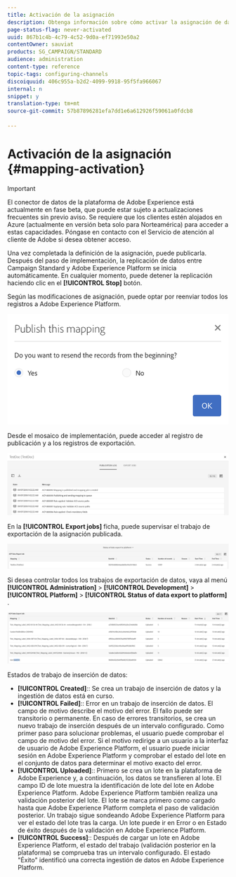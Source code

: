 ```yaml
---
title: Activación de la asignación
description: Obtenga información sobre cómo activar la asignación de datos
page-status-flag: never-activated
uuid: 867b1c4b-4c79-4c52-9d0a-ef71993e50a2
contentOwner: sauviat
products: SG_CAMPAIGN/STANDARD
audience: administration
content-type: reference
topic-tags: configuring-channels
discoiquuid: 406c955a-b2d2-4099-9918-95f5fa966067
internal: n
snippet: y
translation-type: tm+mt
source-git-commit: 57b87896281efa7dd1e6a612926f59061a0fdcb8

---
```



# Activación de la asignación {#mapping-activation}

>[!IMPORTANT]
>
>El conector de datos de la plataforma de Adobe Experience está actualmente en fase beta, que puede estar sujeto a actualizaciones frecuentes sin previo aviso. Se requiere que los clientes estén alojados en Azure (actualmente en versión beta solo para Norteamérica) para acceder a estas capacidades. Póngase en contacto con el Servicio de atención al cliente de Adobe si desea obtener acceso.

Una vez completada la definición de la asignación, puede publicarla. Después del paso de implementación, la replicación de datos entre Campaign Standard y Adobe Experience Platform se inicia automáticamente. En cualquier momento, puede detener la replicación haciendo clic en el **[!UICONTROL Stop]** botón.

Según las modificaciones de asignación, puede optar por reenviar todos los registros a Adobe Experience Platform.

![](assets/aep_publishmapping.png)

Desde el mosaico de implementación, puede acceder al registro de publicación y a los registros de exportación.

![](assets/aep_publog.png)

En la **[!UICONTROL Export jobs]** ficha, puede supervisar el trabajo de exportación de la asignación publicada.

![](assets/aep_jobstatus.png)

Si desea controlar todos los trabajos de exportación de datos, vaya al menú **[!UICONTROL Administration]** > **[!UICONTROL Development]** > **[!UICONTROL Platform]** > **[!UICONTROL Status of data export to platform]** .

![](assets/aep_statusmapping.png)

Estados de trabajo de inserción de datos:

* **[!UICONTROL Created]**:: Se crea un trabajo de inserción de datos y la ingestión de datos está en curso.
* **[!UICONTROL Failed]**:: Error en un trabajo de inserción de datos. El campo de motivo describe el motivo del error. El fallo puede ser transitorio o permanente. En caso de errores transitorios, se crea un nuevo trabajo de inserción después de un intervalo configurado. Como primer paso para solucionar problemas, el usuario puede comprobar el campo de motivo del error. Si el motivo redirige a un usuario a la interfaz de usuario de Adobe Experience Platform, el usuario puede iniciar sesión en Adobe Experience Platform y comprobar el estado del lote en el conjunto de datos para determinar el motivo exacto del error.
* **[!UICONTROL Uploaded]**:: Primero se crea un lote en la plataforma de Adobe Experience y, a continuación, los datos se transfieren al lote. El campo ID de lote muestra la identificación de lote del lote en Adobe Experience Platform. Adobe Experience Platform también realiza una validación posterior del lote. El lote se marca primero como cargado hasta que Adobe Experience Platform completa el paso de validación posterior. Un trabajo sigue sondeando Adobe Experience Platform para ver el estado del lote tras la carga. Un lote puede ir en Error o en Estado de éxito después de la validación en Adobe Experience Platform.
* **[!UICONTROL Success]**:: Después de cargar un lote en Adobe Experience Platform, el estado del trabajo (validación posterior en la plataforma) se comprueba tras un intervalo configurado. El estado &quot;Éxito&quot; identificó una correcta ingestión de datos en Adobe Experience Platform.
